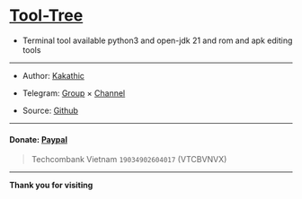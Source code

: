 # [Tool-Tree](https://zenlua.github.io/Tool-Tree)

+ Terminal tool available python3 and open-jdk 21 and rom and apk editing tools

---

+ Author: [Kakathic](https://t.me/kakathic)

+ Telegram: [Group](https://t.me/tooltree) × [Channel](https://t.me/tool_tree)

+ Source: [Github](https://github.com/Zenlua/Tool-Tree)

---

#### Donate: [Paypal](https://paypal.me/kakathic)

> Techcombank Vietnam `19034902604017` (VTCBVNVX)

---

**Thank you for visiting**



